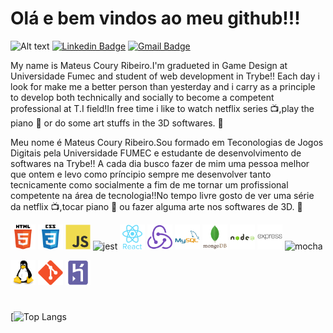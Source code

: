 

<h1>Olá e bem vindos ao meu github!!!</h1>


![Alt text](https://media.giphy.com/media/LmNwrBhejkK9EFP504/giphy.gif) [![Linkedin Badge](https://img.shields.io/badge/-Mateus%20Coury-6633cc?style=flat-square&logo=Linkedin&logoColor=white&link=https://www.linkedin.com/in/mateus-coury-90463a163/)](https://www.linkedin.com/in/mateus-coury-90463a163/) 
[![Gmail Badge](https://img.shields.io/badge/-mateuscoury@gmail.com-6633cc?style=flat-square&logo=Gmail&logoColor=white&link=mailto:mateuscoury@gmail.com)](mailto:mateuscoury@gmail.com)


My name is Mateus Coury Ribeiro.I'm gradueted in Game Design at Universidade Fumec and student of web development in Trybe!!
Each day i look for make me a better person than yesterday and i carry as a principle to develop both technically and socially to become  a competent professional at T.I field!In free time i like to watch netflix series :tv:,play the piano :musical_keyboard: or do some art stuffs in the 3D softwares. :art:
  
            

Meu nome é Mateus Coury Ribeiro.Sou formado em Teconologias de Jogos Digitais pela Universidade FUMEC e estudante de desenvolvimento de softwares na Trybe!!
A cada dia busco fazer de mim uma pessoa melhor que ontem e levo como príncipio sempre me desenvolver tanto tecnicamente como socialmente a fim de me tornar um  profissional  competente na área de tecnologia!!No tempo livre gosto de ver uma série da netflix  :tv:,tocar piano  :musical_keyboard: ou fazer alguma arte  nos softwares de 3D.  :art:

<p align="left">
  <img src="https://raw.githubusercontent.com/devicons/devicon/master/icons/html5/html5-original-wordmark.svg" alt="html5" width="40" height="40"/> 
  <img src="https://raw.githubusercontent.com/devicons/devicon/master/icons/css3/css3-original-wordmark.svg" alt="css3" width="40" height="40"/> 
  <img src="https://raw.githubusercontent.com/devicons/devicon/master/icons/javascript/javascript-original.svg" alt="javascript" width="40" height="40"/> 
  <img src="https://www.learnstorybook.com/intro-to-storybook/logo-jest.png" alt="jest" width="40" height="40" />
  <img src="https://raw.githubusercontent.com/devicons/devicon/master/icons/react/react-original-wordmark.svg" alt="react" width="40" height="40"/> 
  <img src="https://raw.githubusercontent.com/devicons/devicon/master/icons/redux/redux-original.svg" alt="redux" width="40" height="40"/> 
  <img src="https://raw.githubusercontent.com/devicons/devicon/master/icons/mysql/mysql-original-wordmark.svg" alt="mysql" width="40" height="40"/> 
  <img src="https://raw.githubusercontent.com/devicons/devicon/master/icons/mongodb/mongodb-original-wordmark.svg" alt="mongodb" width="40" height="40"/> 
  <img src="https://raw.githubusercontent.com/devicons/devicon/master/icons/nodejs/nodejs-original-wordmark.svg" alt="nodejs" width="40" height="40"/> 
  <img src="https://raw.githubusercontent.com/devicons/devicon/master/icons/express/express-original-wordmark.svg" alt="express" width="40" height="40"/> 
  <img src="https://cdn.jsdelivr.net/gh/devicons/devicon/icons/mocha/mocha-plain.svg" alt="mocha" width="40" height="40"/> 
</p>

<p>
  <img src="https://raw.githubusercontent.com/devicons/devicon/master/icons/linux/linux-original.svg" alt="linux" width="40" height="40" />
  <img src="https://raw.githubusercontent.com/devicons/devicon/master/icons/git/git-original.svg" alt="git" width="40" height="40"/> 
  <img src="https://raw.githubusercontent.com/devicons/devicon/master/icons/heroku/heroku-plain.svg" alt="heroku" width="40" height="40" />
</p>

<h1></h1>


[![Top Langs](https://github-readme-stats.vercel.app/api/top-langs/?username=anuraghazra&layout=compact)


